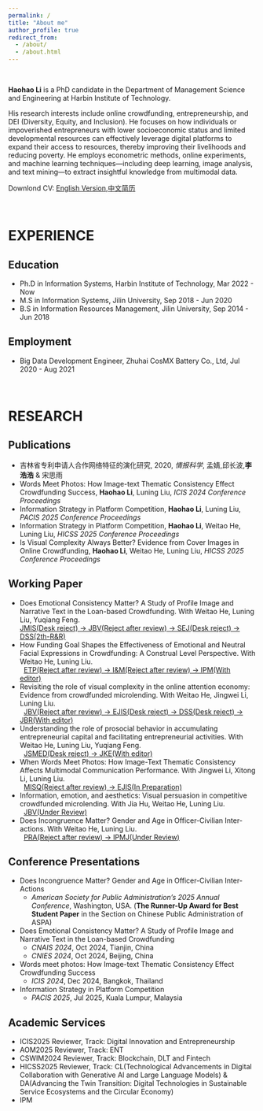 ```yaml
---
permalink: /
title: "About me"
author_profile: true
redirect_from:
  - /about/
  - /about.html
---
```


<br> 

**Haohao Li** is a PhD candidate in the Department of Management Science and Engineering at Harbin Institute of Technology.      

His research interests include online crowdfunding, entrepreneurship, and DEI (Diversity, Equity, and Inclusion). He focuses on how individuals or impoverished entrepreneurs with lower socioeconomic status and limited developmental resources can effectively leverage digital platforms to expand their access to resources, thereby improving their livelihoods and reducing poverty. He employs econometric methods, online experiments, and machine learning techniques—including deep learning, image analysis, and text mining—to extract insightful knowledge from multimodal data.      

Downlond CV: [English Version](https://k00.fr/kyb7yaat),[中文简历](https://k00.fr/wrqfr4lz)    

<br> 

EXPERIENCE
======

Education
------
- Ph.D in Information Systems, Harbin Institute of Technology, Mar 2022 - Now  
- M.S in Information Systems, Jilin University, Sep 2018 - Jun 2020      
- B.S in Information Resources Management, Jilin University, Sep 2014 - Jun 2018

Employment
------
- Big Data Development Engineer, Zhuhai CosMX Battery Co., Ltd, Jul 2020 - Aug 2021    

<br> 

RESEARCH
======

Publications
------
- 吉林省专利申请人合作网络特征的演化研究, 2020, _情报科学_, 孟婧,邱长波,**李浩浩** & 宋思雨
- Words Meet Photos: How Image-text Thematic Consistency Effect Crowdfunding Success, **Haohao Li**, Luning Liu, _ICIS 2024 Conference Proceedings_    
- Information Strategy in Platform Competition, **Haohao Li**, Luning Liu, _PACIS 2025 Conference Proceedings_  
- Information Strategy in Platform Competition, **Haohao Li**, Weitao He, Luning Liu, _HICSS 2025 Conference Proceedings_  
- Is Visual Complexity Always Better? Evidence from Cover Images in Online Crowdfunding, **Haohao Li**, Weitao He, Luning Liu, _HICSS 2025 Conference Proceedings_             

Working Paper
------
- Does Emotional Consistency Matter?  A Study of Profile Image and Narrative Text in the Loan-based Crowdfunding. With Weitao He, Luning Liu, Yuqiang Feng.<br>
  <u>JMIS(Desk reject) -> JBV(Reject after review) -> SEJ(Desk reject) -> DSS(2th-R&R)</u>    
- How Funding Goal Shapes the Effectiveness of Emotional and Neutral Facial Expressions in Crowdfunding: A Construal Level Perspective. With Weitao He, Luning Liu.<br>  
  <u>ETP(Reject after review) -> I&M(Reject after review) -> IPM(With editor)</u>  
- Revisiting the role of visual complexity in the online attention economy: Evidence from crowdfunded microlending. With Weitao He, Jingwei Li, Luning Liu.<br>  
  <u>JBV(Reject after review) -> EJIS(Desk reject) -> DSS(Desk reject) -> JBR(With editor)</u>  
- Understanding the role of prosocial behavior in accumulating entrepreneurial capital and facilitating entrepreneurial activities. With Weitao He, Luning Liu, Yuqiang Feng.<br>  
  <u>JSMED(Desk reject) -> JKE(With editor)</u>  
- When Words Meet Photos: How Image-Text Thematic Consistency Affects Multimodal Communication Performance. With Jingwei Li, Xitong Li, Luning Liu.<br>  
  <u>MISQ(Reject after review) -> EJIS(In Preparation)</u>  
- Information, emotion, and aesthetics: Visual persuasion in competitive crowdfunded microlending. With Jia Hu, Weitao He, Luning Liu.<br>  
  <u>JBV(Under Review)</u>  
- Does Incongruence Matter? Gender and Age in Officer-Civilian Inter-actions. With Weitao He, Luning Liu.<br>  
  <u>PRA(Reject after review) -> IPMJ(Under Review)</u>  

Conference Presentations
------
- Does Incongruence Matter? Gender and Age in Officer-Civilian Inter-Actions
  - _American Society for Public Administration’s 2025 Annual Conference_, Washington, USA. 
  (**The Runner-Up Award for Best Student Paper** in the Section on Chinese Public Administration of ASPA)    
- Does Emotional Consistency Matter? A Study of Profile Image and Narrative Text in the Loan-based Crowdfunding     
  - _CNAIS 2024_, Oct 2024, Tianjin, China
  - _CNIES 2024_, Oct 2024, Beijing, China
- Words meet photos:  How Image-text Thematic Consistency Effect Crowdfunding Success  
  - _ICIS 2024_, Dec 2024, Bangkok, Thailand  
- Information Strategy in Platform Competition  
  - _PACIS 2025_, Jul 2025, Kuala Lumpur, Malaysia     

Academic Services 
------
- ICIS2025 Reviewer, Track: Digital Innovation and Entrepreneurship   
- AOM2025 Reviewer, Track: ENT    
- CSWIM2024 Reviewer, Track: Blockchain, DLT and Fintech
- HICSS2025 Reviewer, Track: CL(Technological Advancements in Digital Collaboration with Generative AI and Large Language Models) & DA(Advancing the Twin Transition: Digital Technologies in Sustainable Service Ecosystems and the Circular Economy)
- IPM  

